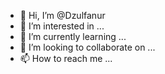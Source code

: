 - 👋 Hi, I’m @Dzulfanur
- 👀 I’m interested in ...
- 🌱 I’m currently learning ...
- 💞️ I’m looking to collaborate on ...
- 📫 How to reach me ...

<!---
Dzulfanur/Dzulfanur is a ✨ special ✨ repository because its `README.md` (this file) appears on your GitHub profile.
You can click the Preview link to take a look at your changes.
--->
